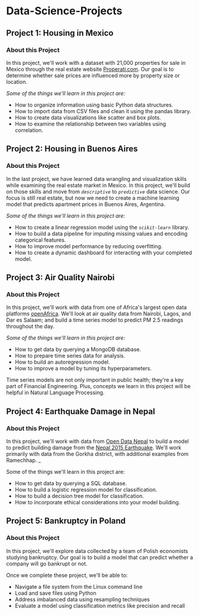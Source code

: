 # Data-Science-Projects

## Project 1: Housing in Mexico

### About this Project

In this project, we'll work with a dataset with 21,000 properties for sale in Mexico through the real estate website [Properati.com](https://properati.com/). Our goal is to determine whether sale prices are influenced more by property size or location.

*Some of the things we'll learn in this project are:*

- How to organize information using basic Python data structures.
- How to import data from CSV files and clean it using the pandas library.
- How to create data visualizations like scatter and box plots.
- How to examine the relationship between two variables using correlation.

## Project 2: Housing in Buenos Aires

### About this Project

In the last project, we have learned data wrangling and visualization skills while examining the real estate market in Mexico. In this project, we'll build on those skills and move from *`descriptive`* to *`predictive`* data science. Our focus is still real estate, but now we need to create a machine learning model that predicts apartment prices in Buenos Aires, Argentina.

*Some of the things we'll learn in this project are:*

- How to create a linear regression model using the *`scikit-learn`* library.
- How to build a data pipeline for imputing missing values and encoding categorical features.
- How to improve model performance by reducing overfitting.
- How to create a dynamic dashboard for interacting with your completed model.


## Project 3: Air Quality Nairobi

### About this Project

In this project, we'll work with data from one of Africa's largest open data platforms [openAfrica](https://africaopendata.org/). We'll look at air quality data from Nairobi, Lagos, and Dar es Salaam; and build a time series model to predict PM 2.5 readings throughout the day.

*Some of the things we'll learn in this project are:*

- How to get data by querying a MongoDB database.
- How to prepare time series data for analysis.
- How to build an autoregression model.
- How to improve a model by tuning its hyperparameters.

Time series models are not only important in public health; they're a key part of Financial Engineering. Plus, concepts we learn in this project will be helpful in Natural Language Processing.

## Project 4: Earthquake Damage in Nepal  

### About this Project

In this project, we'll work with data from [Open Data Nepal](https://opendatanepal.com/) to build a model to predict building damage from the [Nepal 2015 Earthquake](https://en.wikipedia.org/wiki/April2015Nepalearthquake). We'll work primarily with data from the Gorkha district, with additional examples from Ramechhap. _

Some of the things we'll learn in this project are:

- How to get data by querying a SQL database.
- How to build a logistic regression model for classification.
- How to build a decision tree model for classification.
- How to incorporate ethical considerations into your model building.

## Project 5: Bankruptcy in Poland  

### About this Project

In this project, we'll explore data collected by a team of Polish economists studying bankruptcy. Our goal is to build a model that can predict whether a company will go bankrupt or not.

Once we complete these project, we'll be able to:

- Navigate a file system from the Linux command line
- Load and save files using Python
- Address imbalanced data using resampling techniques
- Evaluate a model using classification metrics like precision and recall
